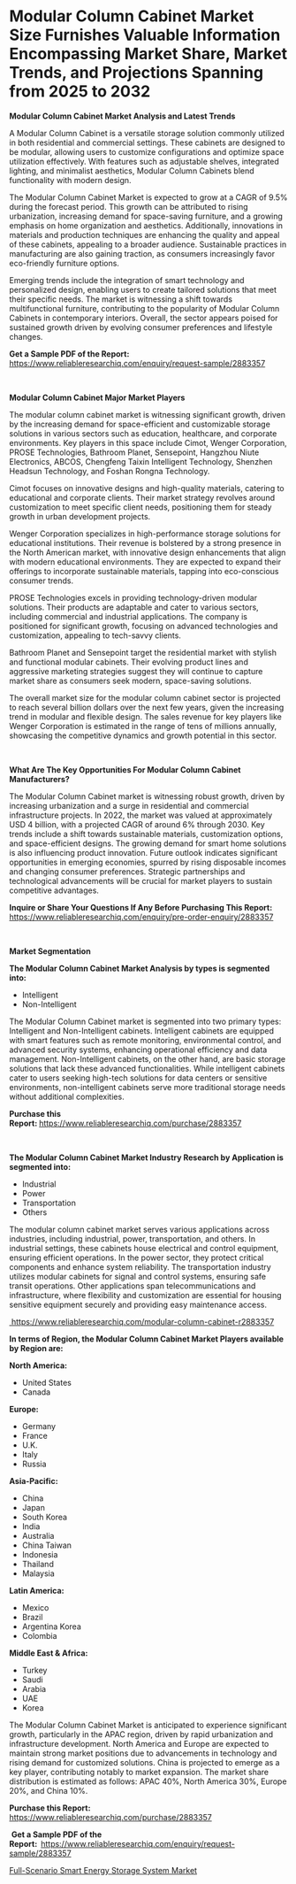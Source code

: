<p><h1>Modular Column Cabinet Market Size Furnishes Valuable Information Encompassing Market Share, Market Trends, and Projections Spanning from 2025 to 2032</h1></p><p><strong>Modular Column Cabinet Market Analysis and Latest Trends</strong></p>
<p><p>A Modular Column Cabinet is a versatile storage solution commonly utilized in both residential and commercial settings. These cabinets are designed to be modular, allowing users to customize configurations and optimize space utilization effectively. With features such as adjustable shelves, integrated lighting, and minimalist aesthetics, Modular Column Cabinets blend functionality with modern design.</p><p>The Modular Column Cabinet Market is expected to grow at a CAGR of 9.5% during the forecast period. This growth can be attributed to rising urbanization, increasing demand for space-saving furniture, and a growing emphasis on home organization and aesthetics. Additionally, innovations in materials and production techniques are enhancing the quality and appeal of these cabinets, appealing to a broader audience. Sustainable practices in manufacturing are also gaining traction, as consumers increasingly favor eco-friendly furniture options. </p><p>Emerging trends include the integration of smart technology and personalized design, enabling users to create tailored solutions that meet their specific needs. The market is witnessing a shift towards multifunctional furniture, contributing to the popularity of Modular Column Cabinets in contemporary interiors. Overall, the sector appears poised for sustained growth driven by evolving consumer preferences and lifestyle changes.</p></p>
<p><strong>Get a Sample PDF of the Report:&nbsp;</strong> <a href="https://www.reliableresearchiq.com/enquiry/request-sample/2883357?utm_campaign=2212&utm_medium=2&utm_source=Github&utm_content=ia&utm_term=13032025&utm_id=modular-column-cabinet">https://www.reliableresearchiq.com/enquiry/request-sample/2883357</a></p>
<p>&nbsp;</p>
<p><strong>Modular Column Cabinet Major Market Players</strong></p>
<p><p>The modular column cabinet market is witnessing significant growth, driven by the increasing demand for space-efficient and customizable storage solutions in various sectors such as education, healthcare, and corporate environments. Key players in this space include Cimot, Wenger Corporation, PROSE Technologies, Bathroom Planet, Sensepoint, Hangzhou Niute Electronics, ABCOS, Chengfeng Taixin Intelligent Technology, Shenzhen Headsun Technology, and Foshan Rongna Technology.</p><p>Cimot focuses on innovative designs and high-quality materials, catering to educational and corporate clients. Their market strategy revolves around customization to meet specific client needs, positioning them for steady growth in urban development projects.</p><p>Wenger Corporation specializes in high-performance storage solutions for educational institutions. Their revenue is bolstered by a strong presence in the North American market, with innovative design enhancements that align with modern educational environments. They are expected to expand their offerings to incorporate sustainable materials, tapping into eco-conscious consumer trends.</p><p>PROSE Technologies excels in providing technology-driven modular solutions. Their products are adaptable and cater to various sectors, including commercial and industrial applications. The company is positioned for significant growth, focusing on advanced technologies and customization, appealing to tech-savvy clients.</p><p>Bathroom Planet and Sensepoint target the residential market with stylish and functional modular cabinets. Their evolving product lines and aggressive marketing strategies suggest they will continue to capture market share as consumers seek modern, space-saving solutions.</p><p>The overall market size for the modular column cabinet sector is projected to reach several billion dollars over the next few years, given the increasing trend in modular and flexible design. The sales revenue for key players like Wenger Corporation is estimated in the range of tens of millions annually, showcasing the competitive dynamics and growth potential in this sector.</p></p>
<p>&nbsp;</p>
<p><strong>What Are The Key Opportunities For Modular Column Cabinet Manufacturers?</strong></p>
<p><p>The Modular Column Cabinet market is witnessing robust growth, driven by increasing urbanization and a surge in residential and commercial infrastructure projects. In 2022, the market was valued at approximately USD 4 billion, with a projected CAGR of around 6% through 2030. Key trends include a shift towards sustainable materials, customization options, and space-efficient designs. The growing demand for smart home solutions is also influencing product innovation. Future outlook indicates significant opportunities in emerging economies, spurred by rising disposable incomes and changing consumer preferences. Strategic partnerships and technological advancements will be crucial for market players to sustain competitive advantages.</p></p>
<p><strong>Inquire or Share Your Questions If Any Before Purchasing This Report:</strong> <a href="https://www.reliableresearchiq.com/enquiry/pre-order-enquiry/2883357?utm_campaign=2212&utm_medium=2&utm_source=Github&utm_content=ia&utm_term=13032025&utm_id=modular-column-cabinet">https://www.reliableresearchiq.com/enquiry/pre-order-enquiry/2883357</a></p>
<p>&nbsp;</p>
<p><strong>Market Segmentation</strong></p>
<p><strong>The Modular Column Cabinet Market Analysis by types is segmented into:</strong></p>
<p><ul><li>Intelligent</li><li>Non-Intelligent</li></ul></p>
<p><p>The Modular Column Cabinet market is segmented into two primary types: Intelligent and Non-Intelligent cabinets. Intelligent cabinets are equipped with smart features such as remote monitoring, environmental control, and advanced security systems, enhancing operational efficiency and data management. Non-Intelligent cabinets, on the other hand, are basic storage solutions that lack these advanced functionalities. While intelligent cabinets cater to users seeking high-tech solutions for data centers or sensitive environments, non-intelligent cabinets serve more traditional storage needs without additional complexities.</p></p>
<p><strong>Purchase this Report:&nbsp;</strong><a href="https://www.reliableresearchiq.com/purchase/2883357?utm_campaign=2212&utm_medium=2&utm_source=Github&utm_content=ia&utm_term=13032025&utm_id=modular-column-cabinet">https://www.reliableresearchiq.com/purchase/2883357</a></p>
<p>&nbsp;</p>
<p><strong>The Modular Column Cabinet Market Industry Research by Application is segmented into:</strong></p>
<p><ul><li>Industrial</li><li>Power</li><li>Transportation</li><li>Others</li></ul></p>
<p><p>The modular column cabinet market serves various applications across industries, including industrial, power, transportation, and others. In industrial settings, these cabinets house electrical and control equipment, ensuring efficient operations. In the power sector, they protect critical components and enhance system reliability. The transportation industry utilizes modular cabinets for signal and control systems, ensuring safe transit operations. Other applications span telecommunications and infrastructure, where flexibility and customization are essential for housing sensitive equipment securely and providing easy maintenance access.</p></p>
<p><a href="https://www.reliableresearchiq.com/modular-column-cabinet-r2883357?utm_campaign=2212&utm_medium=2&utm_source=Github&utm_content=ia&utm_term=13032025&utm_id=modular-column-cabinet">&nbsp;https://www.reliableresearchiq.com/modular-column-cabinet-r2883357</a></p>
<p><strong>In terms of Region, the Modular Column Cabinet Market Players available by Region are:</strong></p>
<p>
    <p> <strong> North America: </strong>
        <ul>
            <li>United States</li>
            <li>Canada</li>
        </ul>
        </p> 
    <p> <strong> Europe: </strong>
        <ul>
            <li>Germany</li>
            <li>France</li>
            <li>U.K.</li>
            <li>Italy</li>
            <li>Russia</li>
        </ul>
        </p> 
    <p> <strong> Asia-Pacific: </strong>
        <ul>
            <li>China</li>
            <li>Japan</li>
            <li>South Korea</li>
            <li>India</li>
            <li>Australia</li>
            <li>China Taiwan</li>
            <li>Indonesia</li>
            <li>Thailand</li>
            <li>Malaysia</li>
        </ul>
        </p> 
    <p> <strong> Latin America: </strong>
        <ul>
            <li>Mexico</li>
            <li>Brazil</li>
            <li>Argentina Korea</li>
            <li>Colombia</li>
        </ul>
        </p> 
    <p> <strong> Middle East & Africa: </strong>
        <ul>
            <li>Turkey</li>
            <li>Saudi</li>
            <li>Arabia</li>
            <li>UAE</li>
            <li>Korea</li>
        </ul>
    </p>
    </p>
<p><p>The Modular Column Cabinet Market is anticipated to experience significant growth, particularly in the APAC region, driven by rapid urbanization and infrastructure development. North America and Europe are expected to maintain strong market positions due to advancements in technology and rising demand for customized solutions. China is projected to emerge as a key player, contributing notably to market expansion. The market share distribution is estimated as follows: APAC 40%, North America 30%, Europe 20%, and China 10%.</p></p>
<p><strong>Purchase this Report: </strong><a href="https://www.reliableresearchiq.com/purchase/2883357?utm_campaign=2212&utm_medium=2&utm_source=Github&utm_content=ia&utm_term=13032025&utm_id=modular-column-cabinet">https://www.reliableresearchiq.com/purchase/2883357</a></p>
<p>&nbsp;<strong>Get a Sample PDF of the Report:&nbsp;&nbsp;</strong><a href="https://www.reliableresearchiq.com/enquiry/request-sample/2883357?utm_campaign=2212&utm_medium=2&utm_source=Github&utm_content=ia&utm_term=13032025&utm_id=modular-column-cabinet">https://www.reliableresearchiq.com/enquiry/request-sample/2883357</a></p>
<p><strong></strong></p>
<p><p><a href="https://github.com/AshrafKhan865/Market-Research-Report-List-1/blob/main/full-scenario-smart-energy-storage-system-market.md?utm_campaign=2212&utm_medium=2&utm_source=Github&utm_content=ia&utm_term=13032025&utm_id=modular-column-cabinet">Full-Scenario Smart Energy Storage System Market</a></p></p>